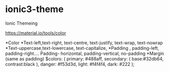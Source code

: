 # ionic3-theme
Ionic Themeing

https://material.io/tools/color

*Color
*Text-left,text-right, text-centre, text-justify, text-wrap, text-nowrap
*Text-uppercase,text-lowercase, text-capitalize,
*Padding , padding-left, padding-right…. Padding- horizontal, padding-vertical, no-padding
*Margin (same as padding)
$colors: (
  primary:    #488aff,
  secondary:  (
    base:#32db64,
    contrast:black
    ),
  danger:     #f53d3d,
  light:      #f4f4f4,
  dark:       #222
);
